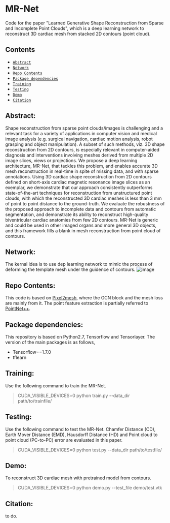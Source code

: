 # MR-Net
Code for the paper "Learned Generative Shape Reconstruction from Sparse and Incomplete Point Clouds", which is a deep learning network to reconstruct 3D cardiac mesh from stacked 2D contours (point cloud).
## Contents
- <a href="#Abstract">`Abstract`</a>
- <a href="#Network">`Network`</a>
- <a href="#Repo Contents">`Repo Contents`</a>
- <a href="#Package dependencies">`Package dependencies`</a>
- <a href="#Training">`Training`</a>
- <a href="#Testing">`Testing`</a>
- <a href="#Demo">`Demo`</a>
- <a href="#Citation">`Citation`</a>

## Abstract:<a id="Abstract"/>
Shape reconstruction from sparse point clouds/images is challenging and a relevant task for a variety of applications in computer vision and medical image analysis (e.g. surgical navigation, cardiac motion analysis, robot grasping and object manipulation). A subset of such methods, viz. 3D shape reconstruction from 2D contours, is especially relevant in computer-aided diagnosis and interventions involving meshes derived from multiple 2D image slices, views or projections. We propose a deep learning architecture, MR-Net, that tackles this problem, and enables accurate 3D mesh reconstruction in real-time in spite of missing data, and with sparse annotations. Using 3D cardiac shape reconstruction from 2D contours defined on short-axis cardiac magnetic resonance image slices as an exemplar, we demonstrate that our approach consistently outperforms state-of-the-art techniques for reconstruction from unstructured point clouds, with which the reconstructed 3D cardiac meshes is less than 3 mm of point to point distance to the ground-truth. We evaluate the robustness of the proposed approach to incomplete data and contours from automatic segmentation, and demonstrate its ability to reconstruct high-quality biventricular cardiac anatomies from few 2D contours. MR-Net is generic and could be used in other imaged organs and more general 3D objects, and this framework fills a blank in mesh reconstruction from point cloud of contours.

## Network:<a id="Network"/>
The kernal idea is to use dep learning network to mimic the process of deforming the template mesh under the guidence of contours.
![image](https://github.com/XiangChen1994/MR-Net/blob/main/fig/MRNet.png)

## Repo Contents:<a id="Repo Contents"/>
This code is based on [Pixel2mesh](https://github.com/nywang16/Pixel2Mesh), where the GCN block and the mesh loss are mainly from it.
The point feature extraction is partially referred to [PointNet++](https://github.com/charlesq34/pointnet2).

## Package dependencies:<a id="Package dependencies"/>
This repository is based on Python2.7, Tensorflow and Tensorlayer.
The version of the main packages is as follows,
- Tensorflow==1.7.0
- tflearn

## Training:<a id="Training"/>
Use the following command to train the MR-Net.
> CUDA_VISIBLE_DEVICES=0 python train.py  --data_dir path/to/trainfile/

## Testing:<a id="Testing"/>
Use the following command to test the MR-Net. Chamfer Distance (CD), Earth Mover Distance (EMD), Hausdorff Distance (HD) and Point cloud to point cloud (PC-to-PC) error are evaluated in this paper.
> CUDA_VISIBLE_DEVICES=0 python test.py --data_dir path/to/testfile/

## Demo:<a id="Demo"/>
To reconstruct 3D cardiac mesh with pretrained model from contours.
> CUDA_VISIBLE_DEVICES=0 python demo.py --test_file demo/test.vtk

## Citation:<a id="Citation"/>
to do.
